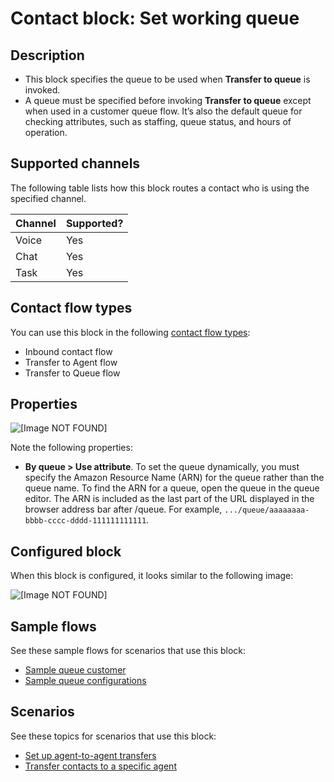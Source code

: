 # Contact block: Set working queue<a name="set-working-queue"></a>

## Description<a name="set-working-queue-description"></a>
+ This block specifies the queue to be used when **Transfer to queue** is invoked\.
+ A queue must be specified before invoking **Transfer to queue** except when used in a customer queue flow\. It’s also the default queue for checking attributes, such as staffing, queue status, and hours of operation\.

## Supported channels<a name="set-working-queue-channels"></a>

The following table lists how this block routes a contact who is using the specified channel\. 


| Channel | Supported? | 
| --- | --- | 
| Voice | Yes | 
| Chat | Yes | 
| Task | Yes | 

## Contact flow types<a name="set-working-queue-types"></a>

You can use this block in the following [contact flow types](create-contact-flow.md#contact-flow-types):
+ Inbound contact flow
+ Transfer to Agent flow
+ Transfer to Queue flow

## Properties<a name="set-working-queue-properties"></a>

![\[Image NOT FOUND\]](http://docs.aws.amazon.com/connect/latest/adminguide/images/set-working-queue-properties.png)

Note the following properties:
+ **By queue > Use attribute**\. To set the queue dynamically, you must specify the Amazon Resource Name \(ARN\) for the queue rather than the queue name\. To find the ARN for a queue, open the queue in the queue editor\. The ARN is included as the last part of the URL displayed in the browser address bar after /queue\. For example, `.../queue/aaaaaaaa-bbbb-cccc-dddd-111111111111`\.

## Configured block<a name="set-working-queue-configured"></a>

When this block is configured, it looks similar to the following image:

![\[Image NOT FOUND\]](http://docs.aws.amazon.com/connect/latest/adminguide/images/set-working-queue-configured.png)

## Sample flows<a name="set-working-queue-samples"></a>

See these sample flows for scenarios that use this block:
+ [Sample queue customer](sample-queue-customer.md)
+ [Sample queue configurations](sample-queue-configurations.md)

## Scenarios<a name="set-working-queue-scenarios"></a>

See these topics for scenarios that use this block:
+ [Set up agent\-to\-agent transfers](setup-agent-to-agent-transfers.md)
+ [Transfer contacts to a specific agent](transfer-to-agent.md)